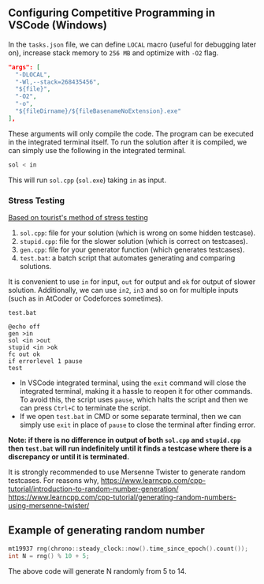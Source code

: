 ## Configuring Competitive Programming in VSCode (Windows)

In the `tasks.json` file, we can define `LOCAL` macro (useful for debugging later on), increase stack memory to `256 MB` and optimize with `-O2` flag.
```json
"args": [
  "-DLOCAL",
  "-Wl,--stack=268435456",
  "${file}",
  "-O2",
  "-o",
  "${fileDirname}/${fileBasenameNoExtension}.exe"
],
```
These arguments will only compile the code. The program can be executed in the integrated terminal itself.
To run the solution after it is compiled, we can simply use the following in the integrated terminal.

```bash
sol < in
```
This will run `sol.cpp` (`sol.exe`) taking `in` as input.

### Stress Testing
[Based on tourist's method of stress testing](https://youtu.be/JU3HY5GLVnY?t=3526)
1. `sol.cpp`: file for your solution (which is wrong on some hidden testcase).
2. `stupid.cpp`: file for the slower solution (which is correct on testcases).
3. `gen.cpp`: file for your generator function (which generates testcases).
4. `test.bat`: a batch script that automates generating and comparing solutions.

It is convenient to use `in` for input, `out` for output and `ok` for output of slower solution.
Additionally, we can use `in2`, `in3` and so on for multiple inputs (such as in AtCoder or Codeforces sometimes).

`test.bat`
```batch
@echo off
gen >in 
sol <in >out
stupid <in >ok 
fc out ok 
if errorlevel 1 pause
test
```

- In VSCode integrated terminal, using the `exit` command will close the integrated terminal, making it a hassle to reopen it for other commands.
 To avoid this, the script uses `pause`, which halts the script and then we can press `Ctrl+C` to terminate the script.
- If we open `test.bat` in CMD or some separate terminal, then we can simply use `exit` in place of `pause` to close the terminal after finding error.

**Note: if there is no difference in output of both `sol.cpp` and `stupid.cpp` then `test.bat` will run indefinitely until it finds a testcase where there is a discrepancy or until it is terminated.**

It is strongly recommended to use Mersenne Twister to generate random testcases. For reasons why,
https://www.learncpp.com/cpp-tutorial/introduction-to-random-number-generation/ \
https://www.learncpp.com/cpp-tutorial/generating-random-numbers-using-mersenne-twister/

## Example of generating random number
```cpp
mt19937 rng(chrono::steady_clock::now().time_since_epoch().count());
int N = rng() % 10 + 5;
```
The above code will generate N randomly from 5 to 14.
